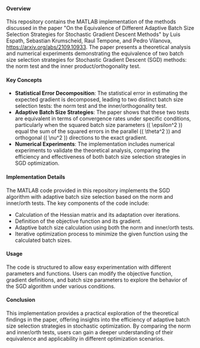 #### Overview
This repository contains the MATLAB implementation of the methods discussed in the paper "On the Equivalence of Different Adaptive Batch Size Selection Strategies for Stochastic Gradient Descent Methods" by Luis Espath, Sebastian Krumscheid, Raul Tempone, and Pedro Vilanova, https://arxiv.org/abs/2109.10933. The paper presents a theoretical analysis and numerical experiments demonstrating the equivalence of two batch size selection strategies for Stochastic Gradient Descent (SGD) methods: the norm test and the inner product/orthogonality test.

#### Key Concepts
- **Statistical Error Decomposition**: The statistical error in estimating the expected gradient is decomposed, leading to two distinct batch size selection tests: the norm test and the inner/orthogonality test.
- **Adaptive Batch Size Strategies**: The paper shows that these two tests are equivalent in terms of convergence rates under specific conditions, particularly when the squared batch size parameters (\( \epsilon^2 \)) equal the sum of the squared errors in the parallel (\( \theta^2 \)) and orthogonal (\( \nu^2 \)) directions to the exact gradient.
- **Numerical Experiments**: The implementation includes numerical experiments to validate the theoretical analysis, comparing the efficiency and effectiveness of both batch size selection strategies in SGD optimization.

#### Implementation Details
The MATLAB code provided in this repository implements the SGD algorithm with adaptive batch size selection based on the norm and inner/orth tests. The key components of the code include:
- Calculation of the Hessian matrix and its adaptation over iterations.
- Definition of the objective function and its gradient.
- Adaptive batch size calculation using both the norm and inner/orth tests.
- Iterative optimization process to minimize the given function using the calculated batch sizes.

#### Usage
The code is structured to allow easy experimentation with different parameters and functions. Users can modify the objective function, gradient definitions, and batch size parameters to explore the behavior of the SGD algorithm under various conditions.

#### Conclusion
This implementation provides a practical exploration of the theoretical findings in the paper, offering insights into the efficiency of adaptive batch size selection strategies in stochastic optimization. By comparing the norm and inner/orth tests, users can gain a deeper understanding of their equivalence and applicability in different optimization scenarios.
